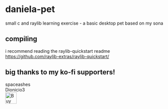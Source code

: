 # daniela-pet
small c and raylib learning exercise - a basic desktop pet based on my sona

## compiling
i recommend reading the raylib-quickstart readme https://github.com/raylib-extras/raylib-quickstart/

## big thanks to my ko-fi supporters!
spaceashes<br>
Dionicio3<br>
<a href='https://ko-fi.com/G2G1ZERWL' target='_blank'><img height='36' style='border:0px;height:36px;' src='https://storage.ko-fi.com/cdn/kofi3.png?v=3' border='0' alt='Buy Me a Coffee at ko-fi.com' /></a>
